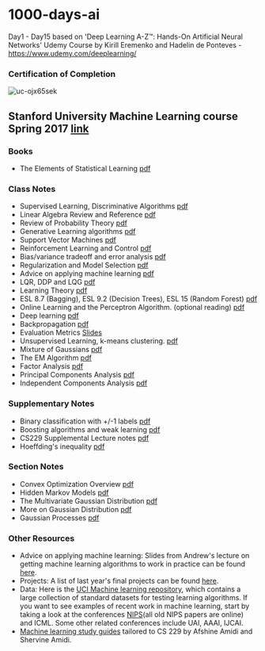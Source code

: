 # 1000-days-ai

Day1 - Day15 based on 'Deep Learning A-Z™: Hands-On Artificial Neural Networks' Udemy Course by Kirill Eremenko and Hadelin de Ponteves - https://www.udemy.com/deeplearning/

### Certification of Completion
![uc-ojx65sek](https://user-images.githubusercontent.com/5506152/49083553-603d0d80-f266-11e8-9779-dba1f76337c1.jpg)

## Stanford University Machine Learning course Spring 2017 [link](http://cs229.stanford.edu/syllabus.html)
### Books
- The Elements of Statistical Learning [pdf](https://web.stanford.edu/~hastie/Papers/ESLII.pdf)
### Class Notes
- Supervised Learning, Discriminative Algorithms [pdf](http://cs229.stanford.edu/notes/cs229-notes1.pdf)
- Linear Algebra Review and Reference [pdf](http://cs229.stanford.edu/section/cs229-linalg.pdf)
- Review of Probability Theory [pdf](http://cs229.stanford.edu/section/cs229-prob.pdf)
- Generative Learning algorithms [pdf](http://cs229.stanford.edu/notes/cs229-notes2.pdf)
- Support Vector Machines [pdf](http://cs229.stanford.edu/notes/cs229-notes3.pdf)
- Reinforcement Learning and Control [pdf](http://cs229.stanford.edu/notes/cs229-notes12.pdf)
- Bias/variance tradeoff and error analysis [pdf](http://cs229.stanford.edu/section/error-analysis.pdf)
- Regularization and Model Selection [pdf](http://cs229.stanford.edu/notes/cs229-notes5.pdf)
- Advice on applying machine learning [pdf](http://cs229.stanford.edu/materials/ML-advice.pdf)
- LQR, DDP and LQG [pdf](http://cs229.stanford.edu/notes/cs229-notes13.pdf)
- Learning Theory [pdf](http://cs229.stanford.edu/notes/cs229-notes4.pdf)
- ESL 8.7 (Bagging), ESL 9.2 (Decision Trees), ESL 15 (Random Forest) [pdf](http://cs229.stanford.edu/notes/rf-notes.pdf)
- Online Learning and the Perceptron Algorithm. (optional reading) [pdf](http://cs229.stanford.edu/notes/cs229-notes6.pdf)
- Deep learning [pdf](http://cs229.stanford.edu/notes/cs229-notes-deep_learning.pdf)
- Backpropagation [pdf](http://cs229.stanford.edu/notes/cs229-notes-backprop.pdf)
- Evaluation Metrics [Slides](http://cs229.stanford.edu/section/evaluation_metrics.pdf)
- Unsupervised Learning, k-means clustering. [pdf](http://cs229.stanford.edu/notes/cs229-notes7a.pdf)
- Mixture of Gaussians [pdf](http://cs229.stanford.edu/notes/cs229-notes7b.pdf)
- The EM Algorithm [pdf](http://cs229.stanford.edu/notes/cs229-notes8.pdf)
- Factor Analysis [pdf](http://cs229.stanford.edu/notes/cs229-notes9.pdf)
- Principal Components Analysis [pdf](http://cs229.stanford.edu/notes/cs229-notes10.pdf)
- Independent Components Analysis [pdf](http://cs229.stanford.edu/notes/cs229-notes11.pdf)
### Supplementary Notes
- Binary classification with +/-1 labels [pdf](http://cs229.stanford.edu/extra-notes/loss-functions.pdf)
- Boosting algorithms and weak learning [pdf](http://cs229.stanford.edu/extra-notes/boosting.pdf)
- CS229 Supplemental Lecture notes [pdf](http://cs229.stanford.edu/extra-notes/representer-function.pdf)
- Hoeffding's inequality [pdf](http://cs229.stanford.edu/extra-notes/hoeffding.pdf)
### Section Notes
- Convex Optimization Overview [pdf](http://cs229.stanford.edu/section/cs229-cvxopt2.pdf)
- Hidden Markov Models [pdf](http://cs229.stanford.edu/section/cs229-hmm.pdf)
- The Multivariate Gaussian Distribution [pdf](http://cs229.stanford.edu/section/gaussians.pdf)
- More on Gaussian Distribution [pdf](http://cs229.stanford.edu/section/more_on_gaussians.pdf)
- Gaussian Processes [pdf](http://cs229.stanford.edu/section/cs229-gaussian_processes.pdf)
### Other Resources
- Advice on applying machine learning: Slides from Andrew's lecture on getting machine learning algorithms to work in practice can be found [here](http://cs229.stanford.edu/materials/ML-advice.pdf).
- Projects: A list of last year's final projects can be found [here](http://cs229.stanford.edu/proj2017/index.html).
- Data: Here is the [UCI Machine learning repository](http://archive.ics.uci.edu/ml/index.php), which contains a large collection of standard datasets for testing learning algorithms. If you want to see examples of recent work in machine learning, start by taking a look at the conferences [NIPS](https://nips.cc/)(all old NIPS papers are online) and ICML. Some other related conferences include UAI, AAAI, IJCAI.
- [Machine learning study guides](https://stanford.edu/~shervine/teaching/cs-229/cheatsheet-supervised-learning) tailored to CS 229 by Afshine Amidi and Shervine Amidi.
